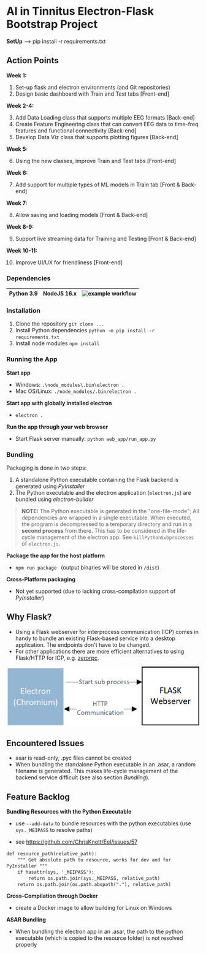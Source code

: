 # AI in Tinnitus Electron-Flask Bootstrap Project

**SetUp**
--> pip install -r requirements.txt

## Action Points
**Week 1:**
1. Set-up flask and electron environments (and Git repositories)
2. Design basic dashboard with Train and Test tabs [Front-end]

**Week 2-4:**

3. Add Data Loading class that supports multiple EEG formats [Back-end]
4. Create Feature Engineering class that can convert EEG data to time-freq features and functional connectivity [Back-end]
5. Develop Data Viz class that supports plotting figures [Back-end]

**Week 5:**

6. Using the new classes, improve Train and Test tabs [Front-end]

**Week 6:**

7. Add support for multiple types of ML models in Train tab [Front & Back-end]

**Week 7:**

8. Allow saving and loading models [Front & Back-end]

**Week 8-9:**

9. Support live streaming data for Training and Testing [Front & Back-end]

**Week 10-11:**

10. Improve UI/UX for friendliness [Front-end]

### Dependencies

| Python 3.9 | NodeJS 16.x | ![example workflow](https://github.com/matbloch/electron-flask/actions/workflows/node.js.yml/badge.svg) |
| ---------- | ----------- | ------------------------------------------------------------ |



### Installation

1. Clone the repository `git clone ...`
2. Install Python dependencies `python -m pip install -r requirements.txt`
3. Install node modules `npm install`



### Running the App

**Start app**
- Windows: `.\node_modules\.bin\electron .`
- Mac OS/Linux: `./node_modules/.bin/electron .`

**Start app with globally installed electron**

- `electron .`

**Run the app through your web browser**

- Start Flask server manually: `python web_app/run_app.py`



### Bundling

Packaging is done in two steps:

1. A standalone Python executable containing the Flask backend is generated using _PyInstaller_
2. The Python executable and the electron application (`electron.js`) are bundled using _electron-builder_

> **NOTE:** The Python executable is generated in the "one-file-mode"; All dependencies are wrapped in a single executable. When executed, the program is decompressed to a temporary directory and run in a **second process** from there. This has to be considered in the life-cycle management of the electron app. See `killPythonSubprocesses` of `electron.js`.

**Package the app for the host platform**

- `npm run package ` (output binaries will be stored in `/dist`)

**Cross-Platform packaging**

- Not yet supported (due to lacking cross-compilation support of _PyInstaller_)



## Why Flask?

- Using a Flask webserver for interprocess communication (ICP) comes in handy to bundle an existing Flask-based service into a desktop application. The endpoints don't have to be changed.
- For other applications there are more efficient alternatives to using Flask/HTTP for ICP, e.g. [zerorpc](https://www.zerorpc.io/).

![Process scheme](ipc.png)



## Encountered Issues

- asar is read-only, .pyc files cannot be created
- When bundling the standalone Python executable in an .asar, a random filename is generated. This makes life-cycle management of the backend service difficult (see also section _Bundling_).



## Feature Backlog

**Bundling Resources with the Python Executable**

- use `--add-data` to bundle resources with the python executables (use `sys._MEIPASS` to resolve paths)

- see https://github.com/ChrisKnott/Eel/issues/57

```
def resource_path(relative_path):
    """ Get absolute path to resource, works for dev and for PyInstaller """
    if hasattr(sys, '_MEIPASS'):
        return os.path.join(sys._MEIPASS, relative_path)
    return os.path.join(os.path.abspath("."), relative_path)
```

**Cross-Compilation through Docker**

- create a Docker image to allow building for Linux on Windows

**ASAR Bundling**

- When bundling the electron app in an .asar, the path to the python executable (which is copied to the resource folder) is not resolved properly
